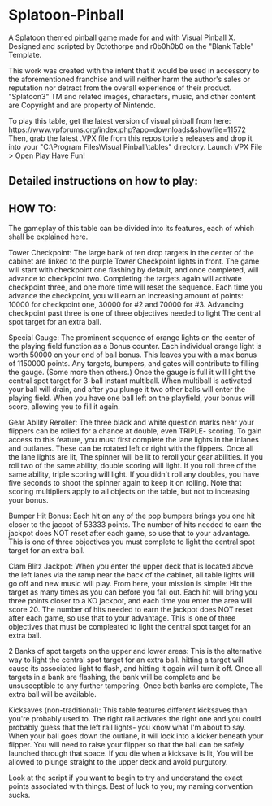 # Splatoon-Pinball
A Splatoon themed pinball game made for and with Visual Pinball X.
Designed and scripted by 0ctothorpe and r0b0h0b0 on the "Blank Table" Template.

This work was created with the intent that it would be used in accessory to the aforementioned franchise and will neither harm the author's sales or reputation nor detract from the overall experience of their product. "Splatoon3" TM and related images, characters, music, and other content are Copyright and are property of Nintendo.

To play this table, get the latest version of visual pinball from here: https://www.vpforums.org/index.php?app=downloads&showfile=11572
Then, grab the latest .VPX file from this repositorie's releases and drop it into your "C:\Program Files\Visual Pinball\tables" directory.
Launch VPX
File > Open
Play
Have Fun!

Detailed instructions on how to play:
--------------------------------------------------------------------------
HOW TO:
--------------------------------------------------------------------------
The gameplay of this table can be divided into its features, each of which shall be explained here.

Tower Checkpoint:
The large bank of ten drop targets in the center of the cabinet are linked to the purple Tower Checkpoint lights in front. The game will start with checkpoint one flashing by default, and once completed, will advance to checkpoint two. Completing the targets again will activate checkpoint three, and one more time will reset the sequence. Each time you advance the checkpoint, you will earn an increasing amount of points: 10000 for checkpoint one, 30000 for #2 and 70000 for #3.
Advancing checkpoint past three is one of three objectives needed to light The central spot target for an extra ball.

Special Gauge:
The prominent sequence of orange lights on the center of the playing field function as a Bonus counter. Each individual orange light is worth 50000 on your end of ball bonus. This leaves you with a max bonus of 1150000 points. Any targets, bumpers, and gates will contribute to filling the gauge. (Some more then others.) Once the gauge is full it will light the central 
spot target for 3-ball instant multiball. When multiball is activated your ball will drain, and after you plunge it two other balls will enter the playing field. When you have one ball left on the playfield, your bonus will score, allowing you to fill it again.

Gear Ability Reroller:
The three black and white question marks near your flippers can be rolled for a chance at double, even TRIPLE- scoring. To gain access to this feature, you must first complete the lane lights in the inlanes and outlanes. These can be rotated left or right with the flippers. Once all the lane lights are lit, The spinner will be lit to reroll your gear abilities. If you roll two of the same ability, double scoring will light. If you roll three of the same ability, triple scoring will light. If you didn't roll any doubles, you have five seconds to shoot the spinner again to keep it on rolling. Note that scoring multipliers apply to all objects on the table, but not to increasing your bonus.

Bumper Hit Bonus:
Each hit on any of the pop bumpers brings you one hit closer to the jacpot of 53333 points. The number of hits needed to earn the jackpot does NOT reset after each game, so use that to your advantage. This is one of three objectives you must complete to light the central spot target for an extra ball.

Clam Blitz Jackpot:
When you enter the upper deck that is located above the left lanes via the ramp near the back of the cabinet, all table lights will go off and new music will play. From here, your mission is simple: Hit the target as many times as you can before you fall out. Each hit will bring you three points closer to a KO jackpot, and each time you enter the area will score 20. The number of hits needed to earn the jackpot does NOT reset after each game, so use that to your advantage. This is one of three objectives that must be compleated to light the central spot target for an extra ball.

2 Banks of spot targets on the upper and lower areas:
This is the alternative way to light the central spot target for an extra ball. hitting a target will cause its associated light to flash, and hitting it again will turn it off. Once all targets in a bank are flashing, the bank will be complete and be unsusceptible to any further tampering. Once both banks are complete, The extra ball will be available.

Kicksaves (non-traditional):
This table features different kicksaves than you're probably used to. The right rail activates the right one and you could probably guess that the left rail lights- you know what I'm about to say. When your ball goes down the outlane, it will lock into a kicker beneath your flipper. You will need to raise your flipper so that the ball can be safely launched through that space. If you die when a kicksave is lit, You will be allowed to plunge straight to the upper deck and avoid purgutory. 

Look at the script if you want to begin to try and understand the exact points associated with things. Best of luck to you; my naming convention sucks.
